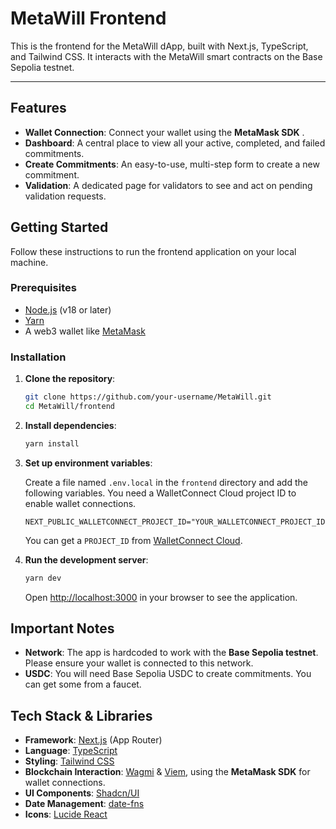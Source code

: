 # MetaWill Frontend

This is the frontend for the MetaWill dApp, built with Next.js, TypeScript, and Tailwind CSS. It interacts with the MetaWill smart contracts on the Base Sepolia testnet.

---

## Features

- **Wallet Connection**: Connect your wallet using the **MetaMask SDK** .
- **Dashboard**: A central place to view all your active, completed, and failed commitments.
- **Create Commitments**: An easy-to-use, multi-step form to create a new commitment.
- **Validation**: A dedicated page for validators to see and act on pending validation requests.

## Getting Started

Follow these instructions to run the frontend application on your local machine.

### Prerequisites

- [Node.js](https://nodejs.org/en/) (v18 or later)
- [Yarn](https://yarnpkg.com/)
- A web3 wallet like [MetaMask](https://metamask.io/)

### Installation

1.  **Clone the repository**:

    ```bash
    git clone https://github.com/your-username/MetaWill.git
    cd MetaWill/frontend
    ```

2.  **Install dependencies**:

    ```bash
    yarn install
    ```

3.  **Set up environment variables**:

    Create a file named `.env.local` in the `frontend` directory and add the following variables. You need a WalletConnect Cloud project ID to enable wallet connections.

    ```
    NEXT_PUBLIC_WALLETCONNECT_PROJECT_ID="YOUR_WALLETCONNECT_PROJECT_ID"
    ```

    You can get a `PROJECT_ID` from [WalletConnect Cloud](https://cloud.walletconnect.com/).

4.  **Run the development server**:

    ```bash
    yarn dev
    ```

    Open [http://localhost:3000](http://localhost:3000) in your browser to see the application.

## Important Notes

- **Network**: The app is hardcoded to work with the **Base Sepolia testnet**. Please ensure your wallet is connected to this network.
- **USDC**: You will need Base Sepolia USDC to create commitments. You can get some from a faucet.

## Tech Stack & Libraries

- **Framework**: [Next.js](https://nextjs.org/) (App Router)
- **Language**: [TypeScript](https://www.typescriptlang.org/)
- **Styling**: [Tailwind CSS](https://tailwindcss.com/)
- **Blockchain Interaction**: [Wagmi](https://wagmi.sh/) & [Viem](https://viem.sh/), using the **MetaMask SDK** for wallet connections.
- **UI Components**: [Shadcn/UI](https://ui.shadcn.com/)
- **Date Management**: [date-fns](https://date-fns.org/)
- **Icons**: [Lucide React](https://lucide.dev/)
